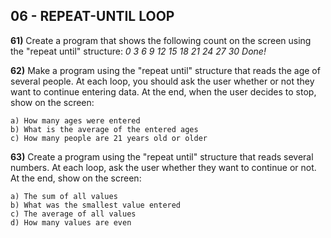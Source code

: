 ##  06 - REPEAT-UNTIL LOOP
**61)** Create a program that shows the following count on the screen using the "repeat until" structure:
*0 3 6 9 12 15 18 21 24 27 30 Done!*

**62)** Make a program using the "repeat until" structure that reads the age of several people. At each loop, you should ask the user whether or not they want to continue entering data. At the end, when the user decides to stop, show on the screen:

	a) How many ages were entered 
	b) What is the average of the entered ages 
	c) How many people are 21 years old or older

**63)** Create a program using the "repeat until" structure that reads several numbers. At each loop, ask the user whether they want to continue or not. At the end, show on the screen:

	a) The sum of all values 
	b) What was the smallest value entered 
	c) The average of all values 
	d) How many values are even